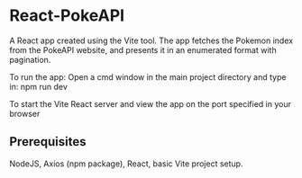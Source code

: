 # React-PokeAPI

A React app created using the Vite tool.
The app fetches the Pokemon index from the PokeAPI website, and presents it in an enumerated format with pagination.

To run the app: 
Open a cmd window in the main project directory and type in:
npm run dev

To start the Vite React server and view the app on the port specified in your browser

Prerequisites
--------------
NodeJS, 
Axios (npm package),
React,
basic Vite project setup.

